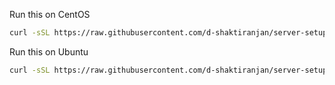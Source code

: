 Run this on CentOS

```bash
curl -sSL https://raw.githubusercontent.com/d-shaktiranjan/server-setup/main/centos.sh | bash
```

Run this on Ubuntu

```bash
curl -sSL https://raw.githubusercontent.com/d-shaktiranjan/server-setup/main/ubuntu.sh | bash
```
